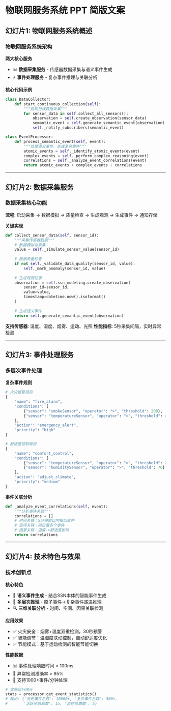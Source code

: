 # 物联网服务系统 PPT 简版文案

## 幻灯片1: 物联网服务系统概述

### 物联网服务系统架构

**两大核心服务**
- 📊 **数据采集服务** - 传感器数据采集与语义事件生成
- ⚡ **事件处理服务** - 复杂事件推理与关联分析

**核心代码示例**
```python
class DataCollector:
    def start_continuous_collection(self):
        """启动持续数据采集"""
        for sensor_data in self.collect_all_sensors():
            observation = self.create_observation(sensor_data)
            semantic_event = self.generate_semantic_event(observation)
            self._notify_subscribers(semantic_event)

class EventProcessor:
    def process_semantic_event(self, event):
        """处理语义事件，生成复杂事件"""
        atomic_events = self._identify_atomic_events(event)
        complex_events = self._perform_complex_reasoning(event)
        correlations = self._analyze_event_correlations(event)
        return atomic_events + complex_events + correlations
```

---

## 幻灯片2: 数据采集服务

### 数据采集核心功能

**流程**: 启动采集 → 数据模拟 → 质量检查 → 生成观测 → 生成事件 → 通知存储

**关键实现**
```python
def collect_sensor_data(self, sensor_id):
    """采集传感器数据"""
    # 数据模拟与采集
    value = self._simulate_sensor_value(sensor_id)
    
    # 数据质量检查
    if not self._validate_data_quality(sensor_id, value):
        self._mark_anomaly(sensor_id, value)
    
    # 生成观测记录
    observation = self.ssn_modeling.create_observation(
        sensor_id=sensor_id, 
        value=value, 
        timestamp=datetime.now().isoformat()
    )
    
    # 生成语义事件
    return self.generate_semantic_event(observation)
```

**支持传感器**: 温度、湿度、烟雾、运动、光照
**性能指标**: 5秒采集间隔，实时异常检测

---

## 幻灯片3: 事件处理服务

### 多层次事件处理

**复杂事件规则**
```python
# 火灾报警规则
{
    "name": "fire_alarm",
    "conditions": [
        {"sensor": "smokeSensor", "operator": ">", "threshold": 200},
        {"sensor": "temperatureSensor", "operator": ">", "threshold": 40}
    ],
    "action": "emergency_alert",
    "priority": "high"
}

# 舒适度控制规则
{
    "name": "comfort_control",
    "conditions": [
        {"sensor": "temperatureSensor", "operator": ">", "threshold": 26},
        {"sensor": "humiditySensor", "operator": ">", "threshold": 70}
    ],
    "action": "adjust_climate",
    "priority": "medium"
}
```

**事件关联分析**
```python
def _analyze_event_correlations(self, event):
    """分析事件关联"""
    correlations = []
    # 时间关联：5分钟窗口内相似事件
    # 空间关联：同位置多个事件
    # 因果关联：温度->舒适度影响
    return correlations
```

---

## 幻灯片4: 技术特色与效果

### 技术创新点

**核心特色**
- 🔗 **语义事件生成** - 结合SSN本体的智能事件生成
- 🧠 **多层次推理** - 原子事件→复杂事件递进推理
- 🔍 **三维关联分析** - 时间、空间、因果关联检测

**应用效果**
- ✅ 火灾安全：烟雾+温度双重检测，30秒预警
- ✅ 智能调节：温湿度联动控制，自动舒适度优化
- ✅ 节能模式：基于运动检测的智能节能切换

**性能数据**
- 📊 事件处理响应时间 < 100ms
- 🎯 异常检测准确率 > 95%
- 🔄 支持1000+事件/分钟处理

```python
# 实际运行统计
stats = processor.get_event_statistics()
# 输出: {'历史事件总数': 10000+, '复杂事件总数': 500+, 
#       '活跃传感器数': 15, '监控位置数': 5}
